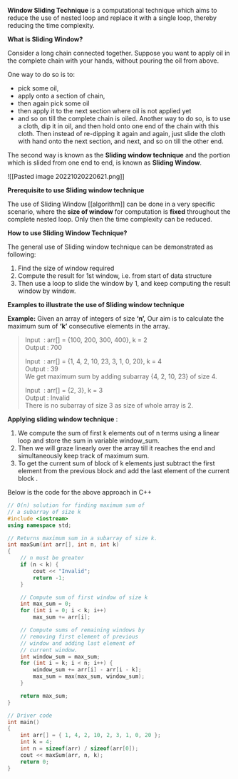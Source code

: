 **Window Sliding Technique** is a computational technique which aims to reduce the use of nested loop and replace it with a single loop, thereby reducing the time complexity.

**What is Sliding Window?**

Consider a long chain connected together. Suppose you want to apply oil in the complete chain with your hands, without pouring the oil from above.

One way to do so is to: 

-   pick some oil, 
-   apply onto a section of chain, 
-   then again pick some oil
-   then apply it to the next section where oil is not applied yet
-   and so on till the complete chain is oiled.
Another way to do so, is to use a cloth, dip it in oil, and then hold onto one end of the chain with this cloth. Then instead of re-dipping it again and again, just slide the cloth with hand onto the next section, and next, and so on till the other end.

The second way is known as the **Sliding window technique** and the portion which is slided from one end to end, is known as **Sliding Window**.

![[Pasted image 20221020220621.png]]

**Prerequisite to use Sliding window technique**

The use of Sliding Window [[algorithm]] can be done in a very specific scenario, where the **size of window** for computation is **fixed** throughout the complete nested loop. Only then the time complexity can be reduced.

**How to use Sliding Window Technique?**

The general use of Sliding window technique can be demonstrated as following:

1.  Find the size of window required 
2.  Compute the result for 1st window, i.e. from start of data structure
3.  Then use a loop to slide the window by 1, and keep computing the result window by window.

**Examples to illustrate the use of Sliding window technique**

**Example:** Given an array of integers of size **‘n’,** Our aim is to calculate the maximum sum of **‘k’** consecutive elements in the array.

> Input  : arr[] = {100, 200, 300, 400}, k = 2  
> Output : 700
> 
> Input  : arr[] = {1, 4, 2, 10, 23, 3, 1, 0, 20}, k = 4   
> Output : 39  
> We get maximum sum by adding subarray {4, 2, 10, 23} of size 4.
> 
> Input  : arr[] = {2, 3}, k = 3  
> Output : Invalid  
> There is no subarray of size 3 as size of whole array is 2.



**Applying sliding window technique** : 

1.  We compute the sum of first k elements out of n terms using a linear loop and store the sum in variable window_sum.
2.  Then we will graze linearly over the array till it reaches the end and simultaneously keep track of maximum sum.
3.  To get the current sum of block of k elements just subtract the first element from the previous block and add the last element of the current block .

Below is the code for the above approach in C++

```cpp
// O(n) solution for finding maximum sum of
// a subarray of size k
#include <iostream>
using namespace std;

// Returns maximum sum in a subarray of size k.
int maxSum(int arr[], int n, int k)
{
	// n must be greater
	if (n < k) {
		cout << "Invalid";
		return -1;
	}

	// Compute sum of first window of size k
	int max_sum = 0;
	for (int i = 0; i < k; i++)
		max_sum += arr[i];

	// Compute sums of remaining windows by
	// removing first element of previous
	// window and adding last element of
	// current window.
	int window_sum = max_sum;
	for (int i = k; i < n; i++) {
		window_sum += arr[i] - arr[i - k];
		max_sum = max(max_sum, window_sum);
	}

	return max_sum;
}

// Driver code
int main()
{
	int arr[] = { 1, 4, 2, 10, 2, 3, 1, 0, 20 };
	int k = 4;
	int n = sizeof(arr) / sizeof(arr[0]);
	cout << maxSum(arr, n, k);
	return 0;
}

```